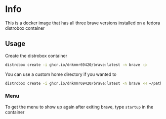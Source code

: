 # Info

This is a docker image that has all three brave versions installed on a fedora distrobox container
 
## Usage

Create the distrobox container

```bash
distrobox create -i ghcr.io/dnkmmr69420/brave:latest -n brave -p
```

You can use a custom home directory if you wanted to

```bash
distrobox create -i ghcr.io/dnkmmr69420/brave:latest -n brave -H ~/path/to/directory -p
```

### Menu

To get the menu to show up again after exiting brave, type `startup` in the container
